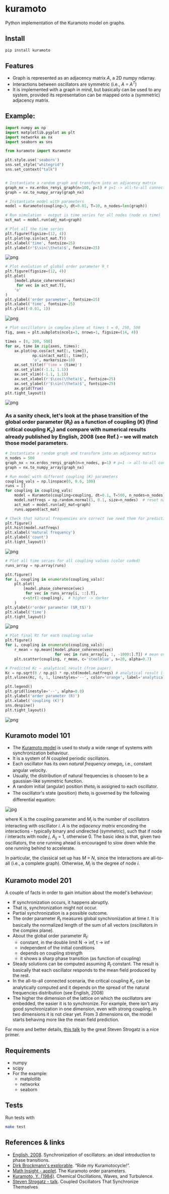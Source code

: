 # kuramoto
Python implementation of the Kuramoto model on graphs.

## Install
```sh
pip install kuramoto
```


## Features
- Graph is represented as an adjacency matrix _A_, a 2D numpy ndarray.
- Interactions between oscillators are symmetric (i.e., _A = A<sup>T_)
- It is implemented with a graph in mind, but basically can be used to any system, provided its representation can be mapped onto a (symmetric) adjacency matrix.

## Example:
```python
import numpy as np
import matplotlib.pyplot as plt
import networkx as nx
import seaborn as sns

from kuramoto import Kuramoto

plt.style.use('seaborn')
sns.set_style("whitegrid")
sns.set_context("talk")


# Instantiate a random graph and transform into an adjacency matrix
graph_nx = nx.erdos_renyi_graph(n=100, p=1) # p=1 -> all-to-all connectivity
graph = nx.to_numpy_array(graph_nx)

# Instantiate model with parameters
model = Kuramoto(coupling=3, dt=0.01, T=10, n_nodes=len(graph))

# Run simulation - output is time series for all nodes (node vs time)
act_mat = model.run(adj_mat=graph)

# Plot all the time series
plt.figure(figsize=(12, 4))
plt.plot(np.sin(act_mat.T))
plt.xlabel('time', fontsize=25)
plt.ylabel(r'$\sin(\theta)$', fontsize=25)
```
![png](https://github.com/fabridamicelli/kuramoto_model/blob/master/images/timeseries.png)

```python
# Plot evolution of global order parameter R_t
plt.figure(figsize=(12, 4))
plt.plot(
    [model.phase_coherence(vec)
     for vec in act_mat.T],
    'o'
)
plt.ylabel('order parameter', fontsize=25)
plt.xlabel('time', fontsize=25)
plt.ylim((-0.01, 1))
```
![png](https://github.com/fabridamicelli/kuramoto_model/blob/master/images/orderparam.png)
       
```python
# Plot oscillators in complex plane at times t = 0, 250, 500
fig, axes = plt.subplots(ncols=3, nrows=1, figsize=(14, 4))

times = [0, 200, 500]
for ax, time in zip(axes, times):
    ax.plot(np.cos(act_mat[:, time]), 
            np.sin(act_mat[:, time]), 
            'o', markersize=10)
    ax.set_title(f'time = {time}')
    ax.set_ylim((-1.1, 1.1))
    ax.set_xlim((-1.1, 1.1))
    ax.set_xlabel(r'$\cos(\theta)$', fontsize=25)
    ax.set_ylabel(r'$\sin(\theta)$', fontsize=25)
    ax.grid(True)
plt.tight_layout()
```
![png](https://github.com/fabridamicelli/kuramoto_model/blob/master/images/oscillators.png)

### As a sanity check, let's look at the phase transition of the global order parameter (_R<sub>t_) as a function of coupling (_K_) (find critical coupling _K<sub>c_) and compare with numerical results already published by English, 2008 (see Ref.) – we will match those model parameters.

```python
# Instantiate a random graph and transform into an adjacency matrix
n_nodes = 500 
graph_nx = nx.erdos_renyi_graph(n=n_nodes, p=1) # p=1 -> all-to-all connectivity
graph = nx.to_numpy_array(graph_nx)

# Run model with different coupling (K) parameters
coupling_vals = np.linspace(0, 0.6, 100)
runs = []
for coupling in coupling_vals:        
    model = Kuramoto(coupling=coupling, dt=0.1, T=500, n_nodes=n_nodes) 
    model.natfreqs = np.random.normal(1, 0.1, size=n_nodes)  # reset natural frequencies
    act_mat = model.run(adj_mat=graph)   
    runs.append(act_mat)

# Check that natural frequencies are correct (we need them for prediction of Kc)
plt.figure()
plt.hist(model.natfreqs)
plt.xlabel('natural frequency')
plt.ylabel('count')
plt.tight_layout()
```
![png](https://github.com/fabridamicelli/kuramoto_model/blob/master/images/nat_freq_dist.png)


```python
# Plot all time series for all coupling values (color coded)
runs_array = np.array(runs)

plt.figure()
for i, coupling in enumerate(coupling_vals):
    plt.plot(
        [model.phase_coherence(vec)
         for vec in runs_array[i, ::].T],
        c=str(1-coupling),  # higher -> darker   
    )
plt.ylabel(r'order parameter ($R_t$)')
plt.xlabel('time')
plt.tight_layout()
```
![png](https://github.com/fabridamicelli/kuramoto_model/blob/master/images/ts_diff_K.png)


```python
# Plot final Rt for each coupling value
plt.figure()
for i, coupling in enumerate(coupling_vals):
    r_mean = np.mean([model.phase_coherence(vec)
                      for vec in runs_array[i, :, -1000:].T]) # mean over last 1000 steps
    plt.scatter(coupling, r_mean, c='steelblue', s=20, alpha=0.7)

# Predicted Kc – analytical result (from paper)
Kc = np.sqrt(8 / np.pi) * np.std(model.natfreqs) # analytical result (from paper)
plt.vlines(Kc, 0, 1, linestyles='--', color='orange', label='analytical prediction')

plt.legend()
plt.grid(linestyle='--', alpha=0.8)
plt.ylabel('order parameter (R)')
plt.xlabel('coupling (K)')
sns.despine()
plt.tight_layout()
```
![png](https://github.com/fabridamicelli/kuramoto_model/blob/master/images/phase_transition.png)


## Kuramoto model 101
- The [Kuramoto model](https://en.wikipedia.org/wiki/Kuramoto_model) is used to study a wide range of systems with synchronization behaviour.
- It is a system of _N_ coupled periodic oscillators.
- Each oscillator has its own _natural frequency_ _omega<sub>i_, i.e., constant angular velocity. 
- Usually, the distribution of natural frequencies is choosen to be a gaussian-like symmetric function.
- A random initial (angular) position _theta<sub>i_ is assigned to each oscillator.
- The oscillator's state (position) _theta<sub>i_ is governed by the following differential equation:

![jpg](https://github.com/fabridamicelli/kuramoto_model/blob/master/images/derivative.jpg)
      

where K is the coupling parameter and _M<sub>i_ is the number of oscillators interacting with oscillator _i_. 
_A_ is the _adjacency matrix_ enconding the interactions - typically binary and undirected (symmetric), such that if node _i_ interacts with node _j_, _A<sub>ij_ = 1, otherwise 0.
The basic idea is that, given two oscillators, the one running ahead is encouraged to slow down while the one running behind to accelerate.

In particular, the classical set up has _M = N_, since the interactions are all-to-all (i.e., a complete graph). Otherwise, _M<sub>i_ is the degree of node _i_.

## Kuramoto model 201
A couple of facts in order to gain intuition about the model's behaviour:
- If synchronization occurs, it happens abruptly.
- That is, synchronization might not occur.
- Partial synchronization is a possible outcome.
- The order parameter _R<sub>t_ measures global synchronization at time _t_. It is basically the normalized length of the sum of all vectors (oscillators in the complex plane).
- About the global order parameter _R<sub>t_:
  - constant, in the double limit N -> inf, t -> inf
  - independent of the initial conditions
  - depends on coupling strength
  - it shows a sharp phase transition (as function of coupling)
- Steady solutions can be computed assuming _R<sub>t_ constant. The result is basically that each oscillator responds to the mean field produced by the rest.
- In the all-to-all connected scenaria, the critical coupling _K<sub>c_ can be analytically computed and it depends on the spread of the natural frequencies distribution (see English, 2008)
- The higher the dimension of the lattice on which the oscillators are embedded, the easier it is to synchronize. For example, there isn't any good synchronization in one dimension, even with strong coupling. In two dimensions it is not clear yet. From 3 dimensions on, the model starts behaving more like the mean field prediction.

For more and better details, [this talk](https://www.youtube.com/watch?v=5zFDMyQ8z8g) by the great Steven Strogatz is a nice primer.

## Requirements
- numpy
- scipy
- For the example:
  - matplotlib
  - networkx
  - seaborn

## Tests
Run tests with
```bash
make test
```


## References & links 
- [English, 2008](http://doi.org/10.1088/0143-0807/29/1/015). Synchronization of oscillators: an ideal introduction to phase transitions.
- [Dirk Brockmann's explorable](http://www.complexity-explorables.org/explorables/kuramoto/). “Ride my Kuramotocycle!”.
- [Math Insight - applet](https://mathinsight.org/applet/kuramoto_order_parameters). The Kuramoto order parameters.
- [Kuramoto, Y. (1984)](http://doi.org/10.1007/978-3-642-69689-3). Chemical Oscillations, Waves, and Turbulence.
- [Steven Strogatz - talk](https://www.youtube.com/watch?v=5zFDMyQ8z8g). Coupled Oscillators That Synchronize Themselves
